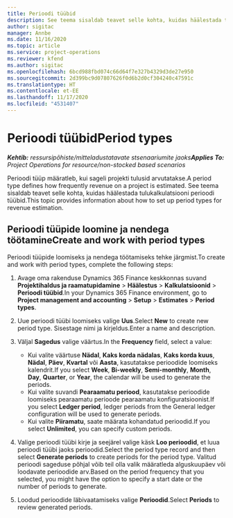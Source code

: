 ```yaml
---
title: Perioodi tüübid
description: See teema sisaldab teavet selle kohta, kuidas häälestada tulukalkulatsiooni perioodi tüübid.
author: sigitac
manager: Annbe
ms.date: 11/16/2020
ms.topic: article
ms.service: project-operations
ms.reviewer: kfend
ms.author: sigitac
ms.openlocfilehash: 6bcd988fbd074c66d64f7e327b4329d3de27e950
ms.sourcegitcommit: 2d399bc9d07807626f0d6b2d0cf304240c47591c
ms.translationtype: HT
ms.contentlocale: et-EE
ms.lasthandoff: 11/17/2020
ms.locfileid: "4531407"
---
```

# <a name="period-types"></a><span data-ttu-id="7106a-103">Perioodi tüübid</span><span class="sxs-lookup"><span data-stu-id="7106a-103">Period types</span></span>

<span data-ttu-id="7106a-104">_**Kehtib:** ressursipõhiste/mitteladustatavate stsenaariumite jaoks_</span><span class="sxs-lookup"><span data-stu-id="7106a-104">_**Applies To:** Project Operations for resource/non-stocked based scenarios_</span></span>

<span data-ttu-id="7106a-105">Perioodi tüüp määratleb, kui sageli projekti tulusid arvutatakse.</span><span class="sxs-lookup"><span data-stu-id="7106a-105">A period type defines how frequently revenue on a project is estimated.</span></span> <span data-ttu-id="7106a-106">See teema sisaldab teavet selle kohta, kuidas häälestada tulukalkulatsiooni perioodi tüübid.</span><span class="sxs-lookup"><span data-stu-id="7106a-106">This topic provides information about how to set up period types for revenue estimation.</span></span> 

## <a name="create-and-work-with-period-types"></a><span data-ttu-id="7106a-107">Perioodi tüüpide loomine ja nendega töötamine</span><span class="sxs-lookup"><span data-stu-id="7106a-107">Create and work with period types</span></span>
<span data-ttu-id="7106a-108">Perioodi tüüpide loomiseks ja nendega töötamiseks tehke järgmist.</span><span class="sxs-lookup"><span data-stu-id="7106a-108">To create and work with period types, complete the following steps:</span></span>

1. <span data-ttu-id="7106a-109">Avage oma rakenduse Dynamics 365 Finance keskkonnas suvand **Projektihaldus ja raamatupidamine** > **Häälestus** > **Kalkulatsioonid** > **Perioodi tüübid**.</span><span class="sxs-lookup"><span data-stu-id="7106a-109">In your Dynamics 365 Finance environment, go to **Project management and accounting** > **Setup** > **Estimates** > **Period types**.</span></span>
2. <span data-ttu-id="7106a-110">Uue perioodi tüübi loomiseks valige **Uus**.</span><span class="sxs-lookup"><span data-stu-id="7106a-110">Select **New** to create new period type.</span></span> <span data-ttu-id="7106a-111">Sisestage nimi ja kirjeldus.</span><span class="sxs-lookup"><span data-stu-id="7106a-111">Enter a name and description.</span></span>
3. <span data-ttu-id="7106a-112">Väljal **Sagedus** valige väärtus.</span><span class="sxs-lookup"><span data-stu-id="7106a-112">In the **Frequency** field, select a value:</span></span>

    - <span data-ttu-id="7106a-113">Kui valite väärtuse **Nädal**, **Kaks korda nädalas**, **Kaks korda kuus**, **Nädal**, **Päev**, **Kvartal** või **Aasta**, kasutatakse perioodide loomiseks kalendrit.</span><span class="sxs-lookup"><span data-stu-id="7106a-113">If you select **Week**, **Bi-weekly**, **Semi-monthly**, **Month**, **Day**, **Quarter**, or **Year**, the calendar will be used to generate the periods.</span></span> 
    - <span data-ttu-id="7106a-114">Kui valite suvandi **Pearaamatu periood**, kasutatakse perioodide loomiseks pearaamatu perioode pearaamatu konfiguratsioonist.</span><span class="sxs-lookup"><span data-stu-id="7106a-114">If you select **Ledger period**, ledger periods from the General ledger configuration will be used to generate periods.</span></span>
    - <span data-ttu-id="7106a-115">Kui valite **Piiramatu**, saate määrata kohandatud perioodid.</span><span class="sxs-lookup"><span data-stu-id="7106a-115">If you select **Unlimited**, you can specify custom periods.</span></span>
4. <span data-ttu-id="7106a-116">Valige perioodi tüübi kirje ja seejärel valige käsk **Loo perioodid**, et luua perioodi tüübi jaoks perioodid.</span><span class="sxs-lookup"><span data-stu-id="7106a-116">Select the period type record and then select **Generate periods** to create periods for the period type.</span></span> <span data-ttu-id="7106a-117">Valitud perioodi sageduse põhjal võib teil olla valik määratleda alguskuupäev või loodavate perioodide arv.</span><span class="sxs-lookup"><span data-stu-id="7106a-117">Based on the period frequency that you selected, you might have the option to specify a start date or the number of periods to generate.</span></span>
5. <span data-ttu-id="7106a-118">Loodud perioodide läbivaatamiseks valige **Perioodid**.</span><span class="sxs-lookup"><span data-stu-id="7106a-118">Select **Periods** to review generated periods.</span></span>


